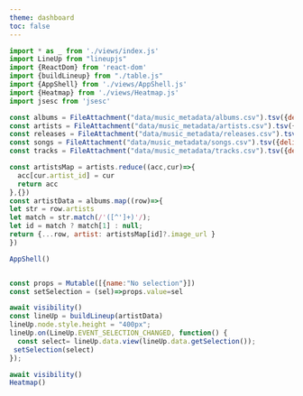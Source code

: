 ```yaml
---
theme: dashboard
toc: false
---
```

<link href="https://unpkg.com/lineupjs/build/LineUpJS.css" rel="stylesheet" />
<link href="https://cdn.jsdelivr.net/npm/bootstrap@5.3.3/dist/css/bootstrap.min.css" rel="stylesheet" integrity="sha384-QWTKZyjpPEjISv5WaRU9OFeRpok6YctnYmDr5pNlyT2bRjXh0JMhjY6hW+ALEwIH" crossorigin="anonymous">

<style>

::-webkit-scrollbar {
  width: 10px;
  height:10px
}

/* Handle */
::-webkit-scrollbar-thumb {
  background: #b0b0b0; 
  border-radius: 5px;
}

/* Handle on hover */
::-webkit-scrollbar-thumb:hover {
  background: #a0a0a0; 
}

#observablehq-center {
  font-family: Roboto, sans-serif;
  /* height: 100vh; */
  background: white;
  margin: 0;
}

.observablehq--block{
  margin:0
}
#observablehq-main {
  
  display: block;
  height: 100vh;
  background: white;
  margin: 0;

}

#app-root {
  height: 99vh;
}

.table-view.lu{
  font-size: 14px;

  .le-th {
    border-bottom: 1px solid #e8e8e8
  }
}
.grid-container {
  display: grid;
  grid-template-columns: 2fr 12fr;
}

.grid-item {
  border: 1px solid black;
  padding: 10px;
}


.divider {
  height:4px;
  width: 100%;
  background: #e8e8e8;
}

#popover {
  z-index:100;
  position: absolute;
  border-radius:5px;
  padding: 10px;
  background: white;
  height: 200px;
  width: 300px;
  opacity: 0;
  transition: opacity 0.3s;
  box-shadow: 0px 8px 16px 0px rgba(0,0,0,0.2);
}

</style>


```js
import * as _ from './views/index.js'
import LineUp from "lineupjs"
import {ReactDom} from 'react-dom'
import {buildLineup} from "./table.js"
import {AppShell} from './views/AppShell.js'
import {Heatmap} from './views/Heatmap.js'
import jsesc from 'jsesc'

```


```js
const albums = FileAttachment("data/music_metadata/albums.csv").tsv({delimiter: " ", typed:true});
const artists = FileAttachment("data/music_metadata/artists.csv").tsv({delimiter: " "});
const releases = FileAttachment("data/music_metadata/releases.csv").tsv({delimiter: " "});
const songs = FileAttachment("data/music_metadata/songs.csv").tsv({delimiter: " "});
const tracks = FileAttachment("data/music_metadata/tracks.csv").tsv({delimiter: " "});
```
```js
const artistsMap = artists.reduce((acc,cur)=>{
  acc[cur.artist_id] = cur
  return acc
},{})
const artistData = albums.map((row)=>{
let str = row.artists
let match = str.match(/'([^']+)'/);
let id = match ? match[1] : null;
return {...row, artist: artistsMap[id]?.image_url }
})
```

```js
AppShell()
```



```js

const props = Mutable([{name:"No selection"}])
const setSelection = (sel)=>props.value=sel
```


```js
await visibility()
const lineUp = buildLineup(artistData)
lineUp.node.style.height = "400px";
lineUp.on(LineUp.EVENT_SELECTION_CHANGED, function() {
  const select= lineUp.data.view(lineUp.data.getSelection());
 setSelection(select)
});

```


```js
await visibility()
Heatmap()

```

